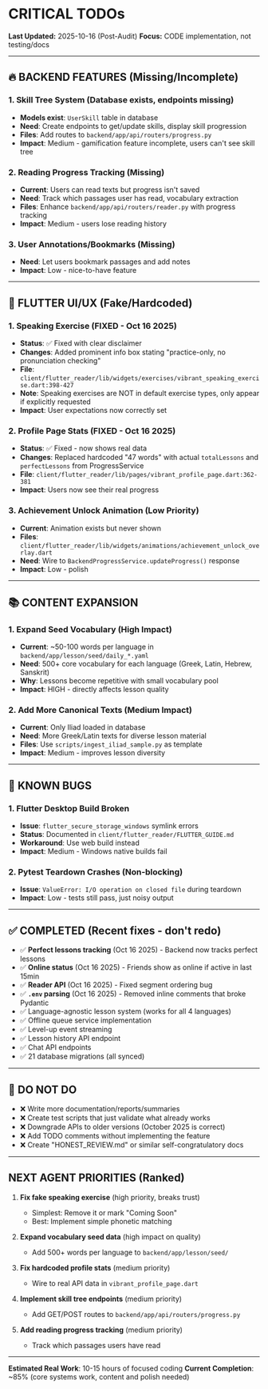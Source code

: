 # CRITICAL TODOs

**Last Updated:** 2025-10-16 (Post-Audit)
**Focus:** CODE implementation, not testing/docs

---

## 🔥 BACKEND FEATURES (Missing/Incomplete)

### 1. Skill Tree System (Database exists, endpoints missing)
- **Models exist**: `UserSkill` table in database
- **Need**: Create endpoints to get/update skills, display skill progression
- **Files**: Add routes to `backend/app/api/routers/progress.py`
- **Impact**: Medium - gamification feature incomplete, users can't see skill tree

### 2. Reading Progress Tracking (Missing)
- **Current**: Users can read texts but progress isn't saved
- **Need**: Track which passages user has read, vocabulary extraction
- **Files**: Enhance `backend/app/api/routers/reader.py` with progress tracking
- **Impact**: Medium - users lose reading history

### 3. User Annotations/Bookmarks (Missing)
- **Need**: Let users bookmark passages and add notes
- **Impact**: Low - nice-to-have feature

---

## 🎨 FLUTTER UI/UX (Fake/Hardcoded)

### 1. Speaking Exercise (FIXED - Oct 16 2025)
- **Status**: ✅ Fixed with clear disclaimer
- **Changes**: Added prominent info box stating "practice-only, no pronunciation checking"
- **File**: `client/flutter_reader/lib/widgets/exercises/vibrant_speaking_exercise.dart:398-427`
- **Note**: Speaking exercises are NOT in default exercise types, only appear if explicitly requested
- **Impact**: User expectations now correctly set

### 2. Profile Page Stats (FIXED - Oct 16 2025)
- **Status**: ✅ Fixed - now shows real data
- **Changes**: Replaced hardcoded "47 words" with actual `totalLessons` and `perfectLessons` from ProgressService
- **File**: `client/flutter_reader/lib/pages/vibrant_profile_page.dart:362-381`
- **Impact**: Users now see their real progress

### 3. Achievement Unlock Animation (Low Priority)
- **Current**: Animation exists but never shown
- **Files**: `client/flutter_reader/lib/widgets/animations/achievement_unlock_overlay.dart`
- **Need**: Wire to `BackendProgressService.updateProgress()` response
- **Impact**: Low - polish

---

## 📚 CONTENT EXPANSION

### 1. Expand Seed Vocabulary (High Impact)
- **Current**: ~50-100 words per language in `backend/app/lesson/seed/daily_*.yaml`
- **Need**: 500+ core vocabulary for each language (Greek, Latin, Hebrew, Sanskrit)
- **Why**: Lessons become repetitive with small vocabulary pool
- **Impact**: HIGH - directly affects lesson quality

### 2. Add More Canonical Texts (Medium Impact)
- **Current**: Only Iliad loaded in database
- **Need**: More Greek/Latin texts for diverse lesson material
- **Files**: Use `scripts/ingest_iliad_sample.py` as template
- **Impact**: Medium - improves lesson diversity

---

## 🐛 KNOWN BUGS

### 1. Flutter Desktop Build Broken
- **Issue**: `flutter_secure_storage_windows` symlink errors
- **Status**: Documented in `client/flutter_reader/FLUTTER_GUIDE.md`
- **Workaround**: Use web build instead
- **Impact**: Medium - Windows native builds fail

### 2. Pytest Teardown Crashes (Non-blocking)
- **Issue**: `ValueError: I/O operation on closed file` during teardown
- **Impact**: Low - tests still pass, just noisy output

---

## ✅ COMPLETED (Recent fixes - don't redo)

- ✅ **Perfect lessons tracking** (Oct 16 2025) - Backend now tracks perfect lessons
- ✅ **Online status** (Oct 16 2025) - Friends show as online if active in last 15min
- ✅ **Reader API** (Oct 16 2025) - Fixed segment ordering bug
- ✅ **`.env` parsing** (Oct 16 2025) - Removed inline comments that broke Pydantic
- ✅ Language-agnostic lesson system (works for all 4 languages)
- ✅ Offline queue service implementation
- ✅ Level-up event streaming
- ✅ Lesson history API endpoint
- ✅ Chat API endpoints
- ✅ 21 database migrations (all synced)

---

## 🚫 DO NOT DO

- ❌ Write more documentation/reports/summaries
- ❌ Create test scripts that just validate what already works
- ❌ Downgrade APIs to older versions (October 2025 is correct)
- ❌ Add TODO comments without implementing the feature
- ❌ Create "HONEST_REVIEW.md" or similar self-congratulatory docs

---

## NEXT AGENT PRIORITIES (Ranked)

1. **Fix fake speaking exercise** (high priority, breaks trust)
   - Simplest: Remove it or mark "Coming Soon"
   - Best: Implement simple phonetic matching

2. **Expand vocabulary seed data** (high impact on quality)
   - Add 500+ words per language to `backend/app/lesson/seed/`

3. **Fix hardcoded profile stats** (medium priority)
   - Wire to real API data in `vibrant_profile_page.dart`

4. **Implement skill tree endpoints** (medium priority)
   - Add GET/POST routes to `backend/app/api/routers/progress.py`

5. **Add reading progress tracking** (medium priority)
   - Track which passages users have read

---

**Estimated Real Work**: 10-15 hours of focused coding
**Current Completion**: ~85% (core systems work, content and polish needed)
